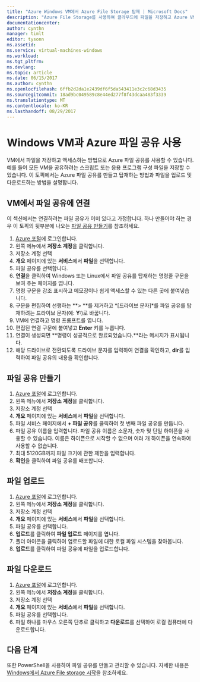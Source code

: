 ```yaml
---
title: "Azure Windows VM에서 Azure File Storage 탑재 | Microsoft Docs"
description: "Azure File Storage를 사용하여 클라우드에 파일을 저장하고 Azure VM(Virtual Machine)에서 클라우드 파일 공유를 탑재합니다."
documentationcenter: 
author: cynthn
manager: timlt
editor: tysonn
ms.assetid: 
ms.service: virtual-machines-windows
ms.workload: 
ms.tgt_pltfrm: 
ms.devlang: 
ms.topic: article
ms.date: 06/15/2017
ms.author: cynthn
ms.openlocfilehash: 6ffb2d2da1e2439df6f5da543411e3c2c68d3435
ms.sourcegitcommit: 18ad9bc049589c8e44ed277f8f43dcaa483f3339
ms.translationtype: MT
ms.contentlocale: ko-KR
ms.lasthandoff: 08/29/2017
---
```

# <a name="use-azure-file-shares-with-windows-vms"></a>Windows VM과 Azure 파일 공유 사용 

VM에서 파일을 저장하고 액세스하는 방법으로 Azure 파일 공유를 사용할 수 있습니다. 예를 들어 모든 VM을 공유하려는 스크립트 또는 응용 프로그램 구성 파일을 저장할 수 있습니다. 이 토픽에서는 Azure 파일 공유를 만들고 탑재하는 방법과 파일을 업로드 및 다운로드하는 방법을 설명합니다.

## <a name="connect-to-a-file-share-from-a-vm"></a>VM에서 파일 공유에 연결

이 섹션에서는 연결하려는 파일 공유가 이미 있다고 가정합니다. 하나 만들어야 하는 경우 이 토픽의 뒷부분에 나오는 [파일 공유 만들기](#create-a-file-share)를 참조하세요.

1. [Azure 포털](https://portal.azure.com)에 로그인합니다.
2. 왼쪽 메뉴에서 **저장소 계정**을 클릭합니다.
3. 저장소 계정 선택
4. **개요** 페이지에 있는 **서비스**에서 **파일**을 선택합니다.
5. 파일 공유를 선택합니다.
6. **연결**을 클릭하여 Windows 또는 Linux에서 파일 공유를 탑재하는 명령줄 구문을 보여 주는 페이지를 엽니다.
7. 명령 구문을 강조 표시하고 메모장이나 쉽게 액세스할 수 있는 다른 곳에 붙여넣습니다. 
8. 구문을 편집하여 선행하는 **> **를 제거하고 *[드라이브 문자]*를 파일 공유를 탑재하려는 드라이브 문자(예: **Y:**)로 바꿉니다.
8. VM에 연결하고 명령 프롬프트를 엽니다.
9. 편집된 연결 구문에 붙여넣고 **Enter** 키를 누릅니다.
10. 연결이 생성되면 **명령이 성공적으로 완료되었습니다.**라는 메시지가 표시됩니다.
11. 해당 드라이브로 전환되도록 드라이브 문자를 입력하여 연결을 확인하고, **dir**를 입력하여 파일 공유의 내용을 확인합니다.



## <a name="create-a-file-share"></a>파일 공유 만들기 
1. [Azure 포털](https://portal.azure.com)에 로그인합니다.
2. 왼쪽 메뉴에서 **저장소 계정**을 클릭합니다.
3. 저장소 계정 선택
4. **개요** 페이지에 있는 **서비스**에서 **파일**을 선택합니다.
5. 파일 서비스 페이지에서 **+ 파일 공유**를 클릭하여 첫 번째 파일 공유를 만듭니다.
6. 파일 공유 이름을 입력합니다. 파일 공유 이름은 소문자, 숫자 및 단일 하이픈을 사용할 수 있습니다. 이름은 하이픈으로 시작할 수 없으며 여러 개 하이픈을 연속하여 사용할 수 없습니다. 
7. 최대 5120GB까지 파일 크기에 관한 제한을 입력합니다.
8. **확인**을 클릭하여 파일 공유를 배포합니다.
   
## <a name="upload-files"></a>파일 업로드
1. [Azure 포털](https://portal.azure.com)에 로그인합니다.
2. 왼쪽 메뉴에서 **저장소 계정**을 클릭합니다.
3. 저장소 계정 선택
4. **개요** 페이지에 있는 **서비스**에서 **파일**을 선택합니다.
5. 파일 공유를 선택합니다.
6. **업로드**를 클릭하여 **파일 업로드** 페이지를 엽니다.
7. 폴더 아이콘을 클릭하여 업로드할 파일에 대한 로컬 파일 시스템을 찾아봅니다.   
8. **업로드**를 클릭하여 파일 공유에 파일을 업로드합니다.

## <a name="download-files"></a>파일 다운로드
1. [Azure 포털](https://portal.azure.com)에 로그인합니다.
2. 왼쪽 메뉴에서 **저장소 계정**을 클릭합니다.
3. 저장소 계정 선택
4. **개요** 페이지에 있는 **서비스**에서 **파일**을 선택합니다.
5. 파일 공유를 선택합니다.
6. 파일 하나를 마우스 오른쪽 단추로 클릭하고 **다운로드**를 선택하여 로컬 컴퓨터에 다운로드합니다.
   

## <a name="next-steps"></a>다음 단계

또한 PowerShell을 사용하여 파일 공유를 만들고 관리할 수 있습니다. 자세한 내용은 [Windows에서 Azure File storage 시작](../../storage/files/storage-dotnet-how-to-use-files.md)을 참조하세요.
